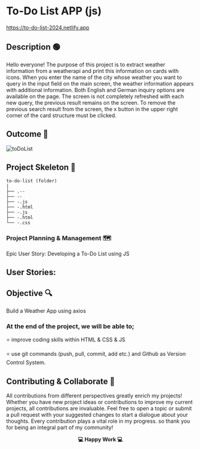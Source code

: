 
# To-Do List APP (js)

https://to-do-list-2024.netlify.app

## Description 🟢

Hello everyone! The purpose of this project is to extract weather information from a weatherapi and print this information on cards with icons. When you enter the name of the city whose weather you want to query in the input field on the main screen, the weather information appears with additional information. Both English and German inquiry options are available on the page. The screen is not completely refreshed with each new query, the previous result remains on the screen. To remove the previous search result from the screen, the x button in the upper right corner of the card structure must be clicked.

## Outcome 🎥

![toDoList](https://github.com/KadirTarti/KadirTarti/assets/150926891/49e8b3a5-1c7d-45e4-8ca5-bdcd8cbca0a0) 


## Project Skeleton 👷

```
to-do-list (folder)
|
├── .--
├── --
├── -.js
├── -.html
├── -.js
├── -.html
└── -.css

```



### Project Planning & Management 🗺️

Epic User Story: Developing a To-Do List using JS 


## User Stories:



## Objective 🔍

Build a Weather App using axios

### At the end of the project, we will be able to;

⭐ improve coding skills within HTML & CSS & JS 

⭐ use git commands (push, pull, commit, add etc.) and Github as Version Control System.


## Contributing & Collaborate 💪
All contributions from different perspectives greatly enrich my projects! Whether you have new project ideas or contributions to improve my current projects, all contributions are invaluable. Feel free to open a topic or submit a pull request with your suggested changes to start a dialogue about your thoughts. Every contribution plays a vital role in my progress. so thank you for being an integral part of my community!



**<p align="center"> 💻 Happy Work 💻</p>** 
